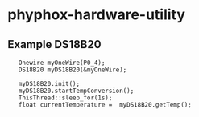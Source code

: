 # phyphox-hardware-utility

## Example DS18B20
```
   Onewire myOneWire(P0_4);
   DS18B20 myDS18B20(&myOneWire);

   myDS18B20.init();
   myDS18B20.startTempConversion();
   ThisThread::sleep_for(1s);
   float currentTemperature =  myDS18B20.getTemp();
```
